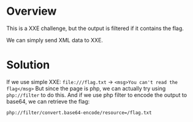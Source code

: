 # Overview
This is a XXE challenge, but the output is filtered if it contains the flag.

We can simply send XML data to XXE.

# Solution
If we use simple XXE: `file:///flag.txt` -> `<msg>You can't read the flag</msg>`
But since the page is php, we can actually try using `php://filter` to do this.
And if we use php filter to encode the output to base64, we can retrieve the flag:
```
php://filter/convert.base64-encode/resource=/flag.txt
```